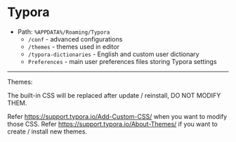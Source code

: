 # Typora

- Path: `%APPDATA%/Roaming/Typora`
  - `/conf` - advanced configurations
  - `/themes` - themes used in editor
  - `/typora-dictionaries` - English and custom user dictionary
  - `Preferences` - main user preferences files storing Typora settings

***

Themes:

The built-in CSS will be replaced after update / reinstall, DO NOT MODIFY THEM.

Refer https://support.typora.io/Add-Custom-CSS/ when you want to modify those CSS.
Refer https://support.typora.io/About-Themes/ if you want to create / install new themes. 